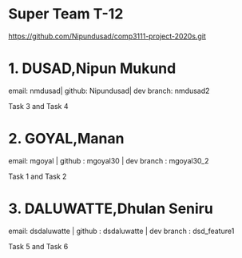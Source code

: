 # Super Team T-12
https://github.com/Nipundusad/comp3111-project-2020s.git

# 1. DUSAD,Nipun Mukund
email: nmdusad| github: Nipundusad| dev branch: nmdusad2

Task 3 and Task 4  

# 2. GOYAL,Manan 
email: mgoyal | github : mgoyal30 | dev branch : mgoyal30_2

Task 1 and Task 2

# 3. DALUWATTE,Dhulan Seniru 
email: dsdaluwatte | github : dsdaluwatte | dev branch : dsd_feature1

Task 5 and Task 6
